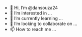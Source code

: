 - 👋 Hi, I’m @dansouza24
- 👀 I’m interested in ...
- 🌱 I’m currently learning ...
- 💞️ I’m looking to collaborate on ...
- 📫 How to reach me ...

<!---
@dansouza24/ is a ✨ special ✨ repository because its `README.md` (this file) appears on your GitHub profile.
You can click the Preview link to take a look at your changes.
--->
